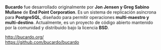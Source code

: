 

**Bucardo** fue desarrollado originalmente por **Jon Jensen y Greg Sabino Mullane** de **End Point Corporation**. Es un sistema de replicación asíncrona para **PostgreSQL**, diseñado para permitir operaciones **multi-maestro y multi-destino**. Actualmente, es un proyecto de código abierto mantenido por la comunidad y distribuido bajo la licencia **BSD**. 

http://bucardo.org/ <br>
https://github.com/bucardo/bucardo
